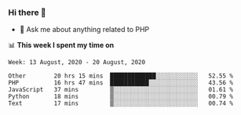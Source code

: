 ### Hi there 👋

<!--
**mustafaculban/mustafaculban** is a ✨ _special_ ✨ repository because its `README.md` (this file) appears on your GitHub profile.

Here are some ideas to get you started:

- 🌱 I’m currently learning ...
- 👯 I’m looking to collaborate on ...
- 🤔 I’m looking for help with ...
- 📫 How to reach me: ...
- 😄 Pronouns: ...
- ⚡ Fun fact: ...

-->
- 💬 Ask me about anything related to PHP


📊 **This week I spent my time on**
<!--START_SECTION:waka-->
```text
Week: 13 August, 2020 - 20 August, 2020

Other        20 hrs 15 mins  █████████████░░░░░░░░░░░░   52.55 % 
PHP          16 hrs 47 mins  ███████████░░░░░░░░░░░░░░   43.56 % 
JavaScript   37 mins         ▒░░░░░░░░░░░░░░░░░░░░░░░░   01.61 % 
Python       18 mins         ▒░░░░░░░░░░░░░░░░░░░░░░░░   00.79 % 
Text         17 mins         ▒░░░░░░░░░░░░░░░░░░░░░░░░   00.74 % 
```
<!--END_SECTION:waka-->
